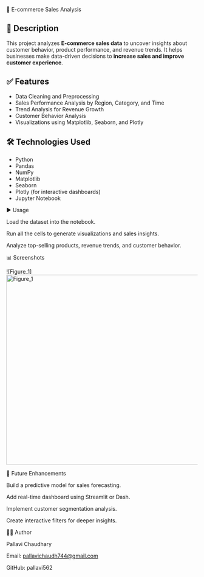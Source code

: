  🛒 E-commerce Sales Analysis

## 📌 Description  
This project analyzes **E-commerce sales data** to uncover insights about customer behavior, product performance, and revenue trends. It helps businesses make data-driven decisions to **increase sales and improve customer experience**.

## ✅ Features  
- Data Cleaning and Preprocessing  
- Sales Performance Analysis by Region, Category, and Time  
- Trend Analysis for Revenue Growth  
- Customer Behavior Analysis  
- Visualizations using Matplotlib, Seaborn, and Plotly  

## 🛠 Technologies Used  
- Python  
- Pandas  
- NumPy  
- Matplotlib  
- Seaborn  
- Plotly (for interactive dashboards)  
- Jupyter Notebook  

▶ Usage

Load the dataset into the notebook.

Run all the cells to generate visualizations and sales insights.

Analyze top-selling products, revenue trends, and customer behavior.

📊 Screenshots

![Figure_1] <img width="800" height="500" alt="Figure_1" src="https://github.com/user-attachments/assets/216cbdd2-a532-4cff-b47f-35edb1637aad" />

🚀 Future Enhancements

Build a predictive model for sales forecasting.

Add real-time dashboard using Streamlit or Dash.

Implement customer segmentation analysis.

Create interactive filters for deeper insights.

👩‍💻 Author

Pallavi Chaudhary

Email: pallavichaudh744@gmail.com

GitHub: pallavi562
